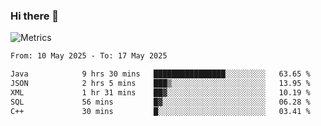 ### Hi there 👋

![Metrics](https://github.com/radoapx/radoapx/blob/main/github-metrics.svg)

<!--START_SECTION:waka-->

```txt
From: 10 May 2025 - To: 17 May 2025

Java            9 hrs 30 mins   ████████████████░░░░░░░░░   63.65 %
JSON            2 hrs 5 mins    ███▒░░░░░░░░░░░░░░░░░░░░░   13.95 %
XML             1 hr 31 mins    ██▓░░░░░░░░░░░░░░░░░░░░░░   10.19 %
SQL             56 mins         █▓░░░░░░░░░░░░░░░░░░░░░░░   06.28 %
C++             30 mins         █░░░░░░░░░░░░░░░░░░░░░░░░   03.41 %
```

<!--END_SECTION:waka-->

<!--
**radoapx/radoapx** is a ✨ _special_ ✨ repository because its `README.md` (this file) appears on your GitHub profile.

Here are some ideas to get you started:

- 🔭 I’m currently working on ...
- 🌱 I’m currently learning ...
- 👯 I’m looking to collaborate on ...
- 🤔 I’m looking for help with ...
- 💬 Ask me about ...
- 📫 How to reach me: ...
- 😄 Pronouns: ...
- ⚡ Fun fact: ...
-->
